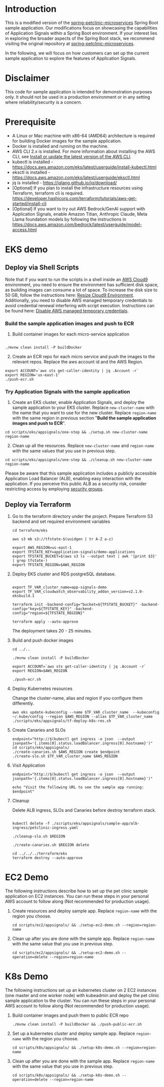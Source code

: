 # Introduction
This is a modified version of the [spring-petclinic-microservices](https://github.com/spring-petclinic/spring-petclinic-microservices) Spring Boot sample application. 
Our modifications focus on showcasing the capabilities of Application Signals within a Spring Boot environment.
If your interest lies in exploring the broader aspects of the Spring Boot stack, we recommend visiting the original repository at [spring-petclinic-microservices](https://github.com/spring-petclinic/spring-petclinic-microservices).

In the following, we will focus on how customers can set up the current sample application to explore the features of Application Signals.

# Disclaimer

This code for sample application is intended for demonstration purposes only. It should not be used in a production environment or in any setting where reliability/security is a concern.

# Prerequisite
* A Linux or Mac machine with x86-64 (AMD64) architecture is required for building Docker images for the sample application.
* Docker is installed and running on the machine.
* AWS CLI 2.x is installed. For more information about installing the AWS CLI, see [Install or update the latest version of the AWS CLI](https://docs.aws.amazon.com/cli/latest/userguide/getting-started-install.html).
* kubectl is installed - https://docs.aws.amazon.com/eks/latest/userguide/install-kubectl.html
* eksctl is installed - https://docs.aws.amazon.com/eks/latest/userguide/eksctl.html
* jq is installed - https://jqlang.github.io/jq/download/
* [Optional] If you plan to install the infrastructure resources using Terraform, terraform cli is required. https://developer.hashicorp.com/terraform/tutorials/aws-get-started/install-cli
* [Optional] If you want to try out AWS Bedrock/GenAI support with Application Signals, enable Amazon Titian, Anthropic Claude, Meta Llama foundation models by following the instructions in https://docs.aws.amazon.com/bedrock/latest/userguide/model-access.html
# EKS demo

## Deploy via Shell Scripts

Note that if you want to run the scripts in a shell inside an [AWS Cloud9](https://docs.aws.amazon.com/cloud9/latest/user-guide/welcome.html) environment, you need to ensure the environment has sufficient disk space, as building images can consume a lot of space. To increase the disk size to 50 GB, follow the instructions here: [Resize Cloud9 Environment](https://docs.aws.amazon.com/cloud9/latest/user-guide/move-environment.html#move-environment-resize). Additionally, you need to disable AWS managed temporary credentials to avoid credential renewal interfering with script execution. Instructions can be found here: [Disable AWS managed temporary credentials](https://catalog.workshops.aws/observability/en-US/workshopstudio/setup-cloud9#disable-aws-managed-temporary-credentials).


### Build the sample application images and push to ECR

1. Build container images for each micro-service application

``` shell

./mvnw clean install -P buildDocker
```

2. Create an ECR repo for each micro service and push the images to the relevant repos. Replace the aws account id and the AWS Region.

``` shell
export ACCOUNT=`aws sts get-caller-identity | jq .Account -r`
export REGION='us-east-1'
./push-ecr.sh
```

### Try Application Signals with the sample application

1. Create an EKS cluster, enable Application Signals, and deploy the sample application to your EKS cluster. Replace `new-cluster-name` with the name that you want to use for the new cluster. Replace `region-name` with the same region in previous section "**Build the sample application images and push to ECR**".

``` shell
cd scripts/eks/appsignals/one-step && ./setup.sh new-cluster-name region-name
```

2. Clean up all the resources. Replace `new-cluster-name` and `region-name` with the same values that you use in previous step.

``` shell
cd scripts/eks/appsignals/one-step && ./cleanup.sh new-cluster-name region-name
```

Please be aware that this sample application includes a publicly accessible Application Load Balancer (ALB), enabling easy interaction with the application. If you perceive this public ALB as a security risk, consider restricting access by employing [security groups](https://docs.aws.amazon.com/elasticloadbalancing/latest/application/load-balancer-update-security-groups.html).

## Deploy via Terraform

1. Go to the terraform directory under the project. Prepare Terraform S3 backend and set required environment variables

   ``` shell
   cd terraform/eks

   aws s3 mb s3://tfstate-$(uuidgen | tr A-Z a-z)

   export AWS_REGION=us-east-1
   export TFSTATE_KEY=application-signals/demo-applications
   export TFSTATE_BUCKET=$(aws s3 ls --output text | awk '{print $3}' | grep tfstate-)
   export TFSTATE_REGION=$AWS_REGION
   ```

2. Deploy EKS cluster and RDS postgreSQL database.

   ``` shell

   export TF_VAR_cluster_name=app-signals-demo
   export TF_VAR_cloudwatch_observability_addon_version=v2.1.0-eksbuild.1

   terraform init -backend-config="bucket=${TFSTATE_BUCKET}" -backend-config="key=${TFSTATE_KEY}" -backend-config="region=${TFSTATE_REGION}"

   terraform apply --auto-approve
   ```

   The deployment takes 20 - 25 minutes.

3. Build and push docker images

   ``` shell
   cd ../.. 

   ./mvnw clean install -P buildDocker

   export ACCOUNT=`aws sts get-caller-identity | jq .Account -r`
   export REGION=$AWS_REGION

   ./push-ecr.sh
   ```

4. Deploy Kubernetes resources

   Change the cluster-name, alias and region if you configure them differently.

   ``` shell
   aws eks update-kubeconfig --name $TF_VAR_cluster_name  --kubeconfig ~/.kube/config --region $AWS_REGION --alias $TF_VAR_cluster_name
   ./scripts/eks/appsignals/tf-deploy-k8s-res.sh

   ```

5. Create Canaries and SLOs

   ``` shell
   endpoint="http://$(kubectl get ingress -o json  --output jsonpath='{.items[0].status.loadBalancer.ingress[0].hostname}')"
   cd scripts/eks/appsignals/
   ./create-canaries.sh $AWS_REGION create $endpoint
   ./create-slo.sh $TF_VAR_cluster_name $AWS_REGION
   ```

6. Visit Application

   ``` shell
   endpoint="http://$(kubectl get ingress -o json  --output jsonpath='{.items[0].status.loadBalancer.ingress[0].hostname}')"

   echo "Visit the following URL to see the sample app running: $endpoint"
   ```

7. Cleanup

   Delete ALB ingress, SLOs and Canaries before destroy terraform stack.

   ``` shell

   kubectl delete -f ./scripts/eks/appsignals/sample-app/alb-ingress/petclinic-ingress.yaml

   ./cleanup-slo.sh $REGION

   ./create-canaries.sh $REGION delete

   cd ../../../terraform/eks
   terraform destroy --auto-approve
   ```

# EC2 Demo
The following instructions describe how to set up the pet clinic sample application on EC2 instances. You can run these steps in your personal AWS account to follow along (Not recommended for production usage).

1. Create resources and deploy sample app. Replace `region-name` with the region you choose.
   ```
   cd scripts/ec2/appsignals/ && ./setup-ec2-demo.sh --region=region-name
   ```


2. Clean up after you are done with the sample app. Replace `region-name` with the same value that you use in previous step.
   ```
   cd scripts/ec2/appsignals/ && ./setup-ec2-demo.sh --operation=delete --region=region-name
   ```


# K8s Demo
The following instructions set up an kubernetes cluster on 2 EC2 instances (one master and one worker node) with kubeadmin and deploy the pet clinic sample application to the cluster. You can run these steps in your personal AWS account to follow along (Not recommended for production usage). 

1. Build container images and push them to public ECR repo

   ``` shell
   ./mvnw clean install -P buildDocker && ./push-public-ecr.sh
   ```

2. Set up a kubernetes cluster and deploy sample app. Replace `region-name` with the region you choose.

   ``` shell
   cd scripts/k8s/appsignals/ && ./setup-k8s-demo.sh --region=region-name
   ``` 

3. Clean up after you are done with the sample app. Replace `region-name` with the same value that you use in previous step.
   ```
   cd scripts/k8s/appsignals/ && ./setup-k8s-demo.sh --operation=delete --region=region-name
   ```
